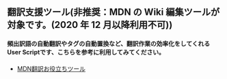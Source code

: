 ## 翻訳支援ツール(非推奨：MDN の Wiki 編集ツールが対象です。(2020 年 12 月以降利用不可))

#### 頻出訳語の自動翻訳やタグの自動置換など、翻訳作業の効率化をしてくれるUser Scriptです、こちらを参考に利用してみてください。  
- [MDN翻訳お役立ちツール](https://github.com/mozilla-japan/translation/tree/master/MDN)
